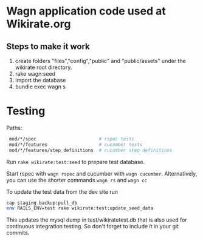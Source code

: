 Wagn application code used at Wikirate.org
=========

Steps to make it work
----

1. create folders "files","config","public" and "public/assets" under the wikirate root directory.
2. rake wagn:seed
3. import the database
4. bundle exec wagn s


Testing
=========

Paths:
```sh
 mod/*/spec                       # rspec tests
 mod/*/features                   # cucumber tests
 mod/*/features/step_definitions  # cucumber step definitions
```

Run `rake wikirate:test:seed` to prepare test database.

Start rspec with `wagn rspec` and cucumber with `wagn cucumber`.
Alternatively, you can use the shorter commands `wagn rs` and `wagn cc`

To update the test data from the dev site run
```sh
cap staging backup:pull_db
env RAILS_ENV=test rake wikirate:test:update_seed_data
```

This updates the mysql dump in  test/wikiratetest.db that is also used for
continuous integration testing. So don't forget to include it in your git commits.
